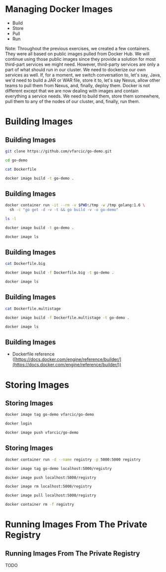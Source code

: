 # Managing Docker Images

* Build
* Store
* Pull
* Run

Note:
Throughout the previous exercises, we created a few containers. They were all based on public images pulled from Docker Hub. We will continue using those public images since they provide a solution for most third-part services we might need. However, third-party services are only a part of what should run in our cluster. We need to dockerize our own services as well. If, for a moment, we switch conversation to, let's say, Java, we'd need to build a JAR or WAR file, store it to, let's say Nexus, allow other teams to pull them from Nexus, and, finally, deploy them.
Docker is not different except that we are now dealing with images and contain everything a service needs. We need to build them, store them somewhere, pull them to any of the nodes of our cluster, and, finally, run them.


# Building Images


## Building Images

```bash
git clone https://github.com/vfarcic/go-demo.git

cd go-demo

cat Dockerfile

docker image build -t go-demo .
```


## Building Images

```bash
docker container run -it --rm -v $PWD:/tmp -w /tmp golang:1.6 \
  sh -c "go get -d -v -t && go build -v -o go-demo"

ls -l

docker image build -t go-demo .

docker image ls
```


## Building Images

```bash
cat Dockerfile.big

docker image build -f Dockerfile.big -t go-demo .

docker image ls
```


## Building Images

```bash
cat Dockerfile.multistage

docker image build -f Dockerfile.multistage -t go-demo .

docker image ls
```


## Building Images

* Dockerfile reference ([https://docs.docker.com/engine/reference/builder/](https://docs.docker.com/engine/reference/builder/))


# Storing Images


## Storing Images

```bash
docker image tag go-demo vfarcic/go-demo

docker login

docker image push vfarcic/go-demo
```























## Storing Images

```bash
docker container run -d --name registry -p 5000:5000 registry

docker image tag go-demo localhost:5000/registry

docker image push localhost:5000/registry

docker image rm localhost:5000/registry

docker image pull localhost:5000/registry

docker container rm -f registry
```


# Running Images From The Private Registry


## Running Images From The Private Registry

TODO
